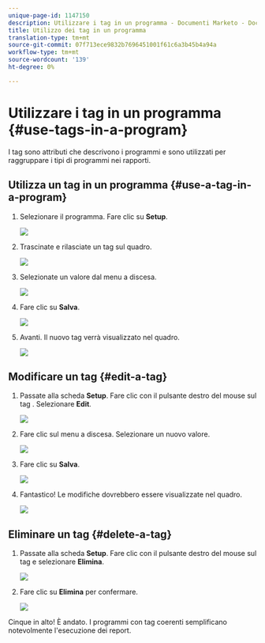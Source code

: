 ```yaml
---
unique-page-id: 1147150
description: Utilizzare i tag in un programma - Documenti Marketo - Documentazione del prodotto
title: Utilizzo dei tag in un programma
translation-type: tm+mt
source-git-commit: 07f713ece9832b7696451001f61c6a3b45b4a94a
workflow-type: tm+mt
source-wordcount: '139'
ht-degree: 0%

---
```



# Utilizzare i tag in un programma {#use-tags-in-a-program}

I tag sono attributi che descrivono i programmi e sono utilizzati per raggruppare i tipi di programmi nei rapporti.

## Utilizza un tag in un programma {#use-a-tag-in-a-program}

1. Selezionare il programma. Fare clic su **Setup**.

   ![](assets/image2014-9-23-15-3a45-3a0.png)

1. Trascinate e rilasciate un tag sul quadro.

   ![](assets/image2014-9-23-15-3a45-3a13.png)

1. Selezionate un valore dal menu a discesa.

   ![](assets/image2014-9-23-15-3a45-3a30.png)

1. Fare clic su **Salva**.

   ![](assets/image2014-9-23-15-3a45-3a36.png)

1. Avanti. Il nuovo tag verrà visualizzato nel quadro.

   ![](assets/image2014-9-23-15-3a45-3a47.png)

## Modificare un tag {#edit-a-tag}

1. Passate alla scheda **Setup**. Fare clic con il pulsante destro del mouse sul tag . Selezionare **Edit**.

   ![](assets/image2014-9-23-15-3a45-3a53.png)

1. Fare clic sul menu a discesa. Selezionare un nuovo valore.

   ![](assets/image2014-9-23-15-3a46-3a12.png)

1. Fare clic su **Salva**.

   ![](assets/image2014-9-23-15-3a46-3a25.png)

1. Fantastico! Le modifiche dovrebbero essere visualizzate nel quadro.

   ![](assets/image2014-9-23-15-3a46-3a35.png)

## Eliminare un tag {#delete-a-tag}

1. Passate alla scheda **Setup**. Fare clic con il pulsante destro del mouse sul tag e selezionare **Elimina**.

   ![](assets/image2014-9-23-15-3a46-3a55.png)

1. Fare clic su **Elimina** per confermare.

   ![](assets/image2014-9-23-15-3a47-3a8.png)

Cinque in alto! È andato. I programmi con tag coerenti semplificano notevolmente l&#39;esecuzione dei report.
